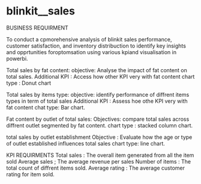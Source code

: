# blinkit__sales
BUSINESS REQUIRMENT

To conduct a cpmorehensive analysis of blinkit sales performance, customer satisfaction, and inventory distribuction to identify
key insights and opprtunities foroptomsation using various kpiand visualisation in powerbi.

Total sales by fat content:
objective: Analyse the impact of fat content on total sales.
Additional KPI : Access how other KPI very with fat content
chart type : Donut chart

Total sales by items type:
objective: identify performance of diffrent items types in term of total sales
Additional KPI : Assess hoe othe KPI very with fat content
chat type: Bar chart.

Fat content by outlet of total sales:
Objectives: compare total sales across diffrent outlet segmented by fat content.
chart type : stacked column chart.

total sales by outlet establishment 
Objective : Evaluate how the age or type of outlet established influences total sales
chart type: line chart.

KPI REQUIRMENTS
Total sales : The overall item generated from all the item sold
Average sales ; The average revenue per sales
Number of items : The total count of diffrent items sold.
Average rating : The average customer rating for item sold.
